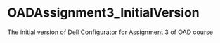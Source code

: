# OADAssignment3_InitialVersion
The initial version of Dell Configurator for Assignment 3 of OAD course
